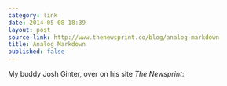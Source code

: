 ```yaml
---
category: link
date: 2014-05-08 18:39
layout: post
source-link: http://www.thenewsprint.co/blog/analog-markdown
title: Analog Markdown
published: false
---
```

My buddy Josh Ginter, over on his site _The Newsprint_:

> 